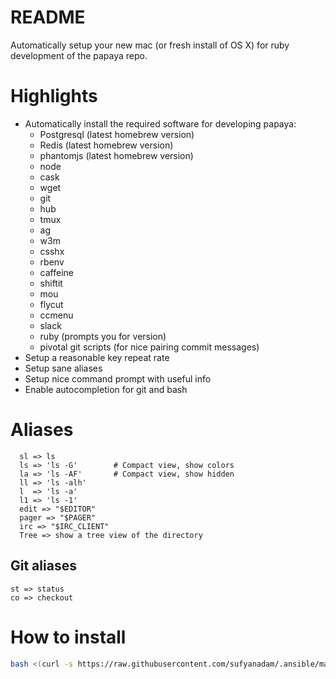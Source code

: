 # README

Automatically setup your new mac (or fresh install of OS X) for ruby development
of the papaya repo.

# Highlights
  - Automatically install the required software for developing papaya:
    - Postgresql (latest homebrew version)
    - Redis      (latest homebrew version)
    - phantomjs  (latest homebrew version)
    - node
    - cask
    - wget
    - git
    - hub
    - tmux
    - ag
    - w3m
    - csshx
    - rbenv
    - caffeine
    - shiftit
    - mou
    - flycut
    - ccmenu
    - slack
    - ruby (prompts you for version)
    - pivotal git scripts (for nice pairing commit messages)
  - Setup a reasonable key repeat rate
  - Setup sane aliases
  - Setup nice command prompt with useful info
  - Enable autocompletion for git and bash

# Aliases
```
  sl => ls
  ls => 'ls -G'        # Compact view, show colors
  la => 'ls -AF'       # Compact view, show hidden
  ll => 'ls -alh'
  l  => 'ls -a'
  l1 => 'ls -1'
  edit => "$EDITOR"
  pager => "$PAGER"
  irc => "$IRC_CLIENT"
  Tree => show a tree view of the directory
```

## Git aliases

```
st => status
co => checkout
```

# How to install

```bash
bash <(curl -s https://raw.githubusercontent.com/sufyanadam/.ansible/master/workstation/shell_scripts/install.sh)
```
